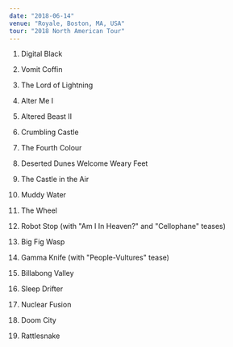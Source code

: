 ```yaml
---
date: "2018-06-14"
venue: "Royale, Boston, MA, USA"
tour: "2018 North American Tour"
---
```



 1. Digital Black

 2. Vomit Coffin

 3. The Lord of Lightning

 4. Alter Me I

 5. Altered Beast II

 6. Crumbling Castle

 7. The Fourth Colour

 8. Deserted Dunes Welcome Weary Feet

 9. The Castle in the Air

10. Muddy Water

11. The Wheel

12. Robot Stop
    (with "Am I In Heaven?" and "Cellophane" teases)

13. Big Fig Wasp

14. Gamma Knife
    (with "People-Vultures" tease)

15. Billabong Valley

16. Sleep Drifter

17. Nuclear Fusion

18. Doom City

19. Rattlesnake


